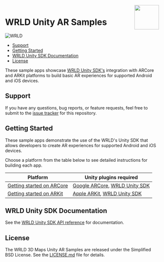 <a href="http://www.wrld3d.com/">
<img src="http://cdn2.eegeo.com/wp-content/uploads/2017/04/WRLD_Blue.png"  align="right" height="80px" />
</a>

# WRLD Unity AR Samples

![WRLD](http://cdn2.eegeo.com/wp-content/uploads/2017/04/screenselection01.png)

* [Support](#support)
* [Getting Started](#getting-started)
* [WRLD Unity SDK Documentation](#wrld-sdk-documentation)
* [License](#license)

These sample apps showcase [WRLD Unity SDK's](https://wrld3d.com/unity/latest/docs/api/) integration with ARCore and ARKit platforms to build basic AR experiences for supported Android and iOS devices.

## Support

If you have any questions, bug reports, or feature requests, feel free to submit to the [issue tracker](https://github.com/wrld3d/wrld-unity-ar-samples/issues) for this repository.

## Getting Started

These sample apps demonstrate the use of the WRLD's Unity SDK that allows developers to create AR experiences for supported Android and iOS devices.

Choose a platform from the table below to see detailed instructions for building each app.

Platform                                        | Unity plugins required        
------------------------------------------------|-------------------
[Getting started on ARCore](https://wrld3d.com/unity/latest/docs/examples/device-deployment-arcore/)   | [Google ARCore](https://github.com/google-ar/arcore-unity-sdk), [WRLD Unity SDK](https://www.assetstore.unity3d.com/en/#!/content/86284)
[Getting started on ARKit](https://wrld3d.com/unity/latest/docs/examples/device-deployment-arkit/)           | [Apple ARKit](https://www.assetstore.unity3d.com/en/#!/content/92515), [WRLD Unity SDK](https://www.assetstore.unity3d.com/en/#!/content/86284) 

## WRLD Unity SDK Documentation

See the [WRLD Unity SDK API reference](https://wrld3d.com/unity/latest/docs/api/) for documentation.

## License

The WRLD 3D Maps Unity AR Samples are released under the Simplified BSD License. See the [LICENSE.md](https://github.com/wrld3d/wrld-unity-ar-samples/blob/master/LICENSE) file for details.
